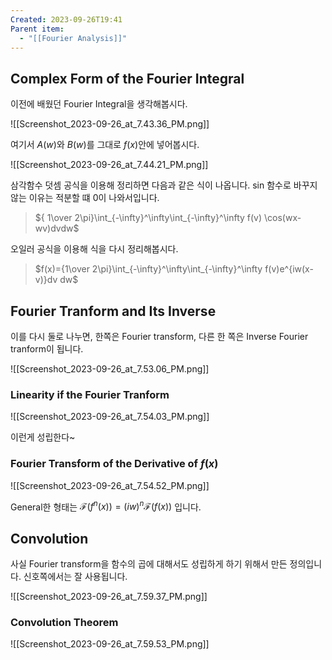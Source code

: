 ```yaml
---
Created: 2023-09-26T19:41
Parent item:
  - "[[Fourier Analysis]]"
---
```

## Complex Form of the Fourier Integral

이전에 배웠던 Fourier Integral을 생각해봅시다.

![[Screenshot_2023-09-26_at_7.43.36_PM.png]]

여기서 $A(w)$﻿와 $B(w)$﻿를 그대로 $f(x)$﻿안에 넣어봅시다.

![[Screenshot_2023-09-26_at_7.44.21_PM.png]]

삼각함수 덧셈 공식을 이용해 정리하면 다음과 같은 식이 나옵니다. sin 함수로 바꾸지 않는 이유는 적분할 떄 0이 나와서입니다.

> ${ 1\over 2\pi}\int_{-\infty}^\infty\int_{-\infty}^\infty f(v) \cos(wx-wv)dvdw$﻿

오일러 공식을 이용해 식을 다시 정리해봅시다.

> $f(x)={1\over 2\pi}\int_{-\infty}^\infty\int_{-\infty}^\infty f(v)e^{iw(x-v)}dv dw$﻿

## Fourier Tranform and Its Inverse

이를 다시 둘로 나누면, 한쪽은 Fourier transform, 다른 한 쪽은 Inverse Fourier tranform이 됩니다.

![[Screenshot_2023-09-26_at_7.53.06_PM.png]]

### Linearity if the Fourier Tranform

![[Screenshot_2023-09-26_at_7.54.03_PM.png]]

이런게 성립한다~

### Fourier Transform of the Derivative of $f(x)$﻿

![[Screenshot_2023-09-26_at_7.54.52_PM.png]]

General한 형태는 $\mathcal{F}(f^n(x))=(iw)^n\mathcal{F}(f(x))$﻿ 입니다.

## Convolution

사실 Fourier transform을 함수의 곱에 대해서도 성립하게 하기 위해서 만든 정의입니다. 신호쪽에서는 잘 사용됩니다.

![[Screenshot_2023-09-26_at_7.59.37_PM.png]]

### Convolution Theorem

![[Screenshot_2023-09-26_at_7.59.53_PM.png]]